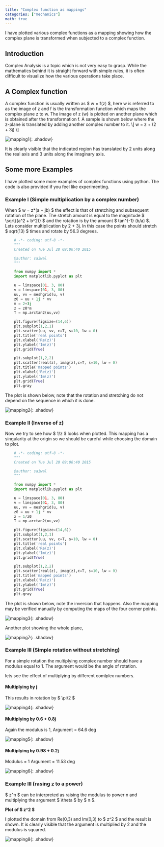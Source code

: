 ```yaml
---
title: "Complex function as mappings"
categories: ["mechanics"]
math: true
---
```


I have plotted various complex functions as a mapping showing how the complex plane is transformed when subjected to a complex function.


## Introduction
Complex Analysis is a topic which is not very easy to grasp. While the mathematics behind it is straight forward with simple rules, it is often difficult to visualize how the various operations take place.

## A Complex function
A complex function is usually written as $ w = f(z) $, here w is referred to as the image of z and f is the transformation function which maps the complex plane z to w. The image of z (w) is plotted on another plane which is obtained after the transformation f. A sample is shown below where the z-plane is translated by adding another complex number to it.
 \\[ w = z + (2 + 3j) \\]

![mapping1](/assets/img/posts/mapping1.jpg){: .shadow}

It is clearly visible that the indicated region has translated by 2 units along the real axis and 3 units along the imaginary axis.

## Some more Examples
I have plotted some more examples of complex functions using python. The code is also provided if you feel like experimenting.

### Example I (Simple multiplication by a complex number)

When $ w = z*(a + jb) $ the effect is that of stretching and subsequent rotation of the plane. The stretch amount is equal to the magnitude $ \sqrt{(a^2 + b^2)} $  and the rotation is by the amount $ tan^{-1} (b/a) $. Lets consider multiplication by 2 + 3j. In this case the points should stretch $ sqrt(13) $ times and rotate by 56.3 degrees.

```python
    # -*- coding: utf-8 -*-
    """
    Created on Tue Jul 28 09:00:40 2015

    @author: saiwal
    """

    from numpy import *
    import matplotlib.pyplot as plt

    u = linspace(01, 3, 80)
    v = linspace(01, 3, 80)
    uu, vv = meshgrid(u, v)
    z0 = uu + 1j * vv
    m = 2+3j
    z = z0*m
    T = np.arctan2(uu,vv)

    plt.figure(figsize=(14,6))
    plt.subplot(1,2,1)
    plt.scatter(uu, vv, c=T, s=10, lw = 0)
    plt.title('real points')
    plt.xlabel('Re(z)')
    plt.ylabel('Im(z)')
    plt.grid(True)

    plt.subplot(1,2,2)
    plt.scatter(real(z), imag(z),c=T, s=10, lw = 0)
    plt.title('mapped points')
    plt.xlabel('Re(z)')
    plt.ylabel('Im(z)')
    plt.grid(True)
    plt.gray
```

The plot is shown below, note that the rotation and stretching do not depend on the sequence in which it is done.

![mapping2](/assets/img/posts/mapping2.jpg){: .shadow}

### Example II (Inverse of z)

Now we try to see how $ 1/z $ looks when plotted. This mapping has a singularity at the origin so we should be careful while choosing the domain to plot.

```python
    # -*- coding: utf-8 -*-
    """
    Created on Tue Jul 28 09:00:40 2015

    @author: saiwal
    """

    from numpy import *
    import matplotlib.pyplot as plt

    u = linspace(01, 3, 80)
    v = linspace(01, 3, 80)
    uu, vv = meshgrid(u, v)
    z0 = uu + 1j * vv
    z = 1/z0
    T = np.arctan2(uu,vv)

    plt.figure(figsize=(14,6))
    plt.subplot(1,2,1)
    plt.scatter(uu, vv, c=T, s=10, lw = 0)
    plt.title('real points')
    plt.xlabel('Re(z)')
    plt.ylabel('Im(z)')
    plt.grid(True)

    plt.subplot(1,2,2)
    plt.scatter(real(z), imag(z),c=T, s=10, lw = 0)
    plt.title('mapped points')
    plt.xlabel('Re(z)')
    plt.ylabel('Im(z)')
    plt.grid(True)
    plt.gray
```

The plot is shown below, note the inversion that happens. Also the mapping may be verified manually by computing the maps of the four corner points.

![mapping3](/assets/img/posts/mapping3.png){: .shadow}

Another plot showing the whole plane,

![mapping7](/assets/img/posts/mapping7.jpg){: .shadow}

### Example III (Simple rotation without stretching)

For a simple rotation the multiplying complex number should have a modulus equal to 1. The argument would be the angle of rotation.

lets see the effect of multiplying by different comlplex numbers.

#### Multiplying by j
This results in rotation by $ \pi/2 $

![mapping4](/assets/img/posts/mapping4.jpg){: .shadow}

#### Multiplying by 0.6 + 0.8j
Again the modulus is 1,
Argument = 64.6 deg

![mapping5](/assets/img/posts/mapping5.jpg){: .shadow}

#### Multiplying by 0.98 + 0.2j
Modulus = 1
Argument = 11.53 deg

![mapping6](/assets/img/posts/mapping6.jpg){: .shadow}

### Example III (rasing z to a power)
$ z^n $ can be interpreted as raising the modulus to power n and multiplying the argument $ \theta $ by $ n $.

**Plot of $ z^2 $**

I plotted the domain from Re(0,3) and Im(0,3) to $ z^2 $ and the result is shown. It is clearly visible that the argument is multiplied by 2 and the modulus is squared.

![mapping8](/assets/img/posts/mapping8.jpg){: .shadow}

